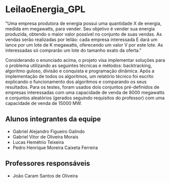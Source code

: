 # LeilaoEnergia_GPL
"Uma empresa produtora de energia possui uma quantidade X de energia, medida em megawatts, para vender. Seu objetivo é vender sua energia produzida, obtendo o maior valor possível no conjunto de suas vendas. As vendas serão realizadas por leilão: cada empresa interessada E dará um lance por um lote de K megawatts, oferecendo um valor V por este lote. As interessadas só comprarão um lote do tamanho exato da oferta."

Considerando o enunciado acima, o projeto visa implementar soluções para o problema utilizando as seguintes técnicas e métodos: backtracking, algoritmo guloso, divisão e conquista e programação dinâmica. Após a implementação de todos os algoritmos, um relatório técnico foi escrito explicando o funcionamento dos algoritmos e comparando os seus resultados. Para os testes, foram usados dois conjuntos pré-definidos de empresas interessadas com uma capacidade de venda de 8000 megawatts e conjuntos aleatórios (gerados seguindo requisitos do professor) com uma capacidade de venda de 15000 MW.

## Alunos integrantes da equipe
* Gabriel Alejandro Figueiro Galindo
* Gabriel Vitor de Oliveira Morais
* Lucas Hemétrio Teixeira
* Pedro Henrique Moreira Caixeta Ferreira

## Professores responsáveis
* João Caram Santos de Oliveira
